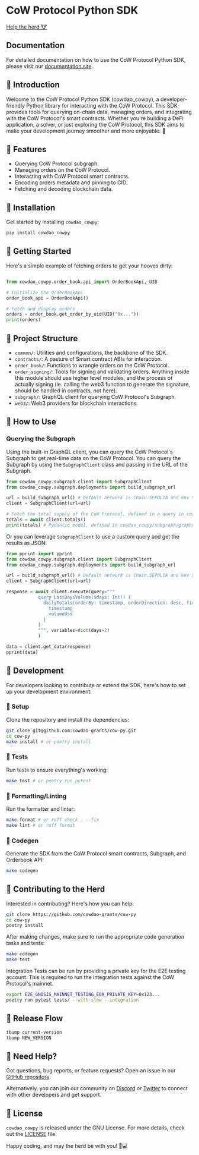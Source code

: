 # CoW Protocol Python SDK

[Help the herd 🐮](https://snapshot.org/#/cowgrants.eth/proposal/0x29bde0a0789a15f2255e11bdff088b4ffdf491729250dbe93b8b0776beb7f999)


## Documentation
For detailed documentation on how to use the CoW Protocol Python SDK, please visit our [documentation site](https://cowdao-grants.github.io/cow-py/).


## 🐄 Introduction

Welcome to the CoW Protocol Python SDK (cowdao_cowpy), a developer-friendly Python library for interacting with the CoW Protocol. This SDK provides tools for querying on-chain data, managing orders, and integrating with the CoW Protocol's smart contracts. Whether you're building a DeFi application, a solver, or just exploring the CoW Protocol, this SDK aims to make your development journey smoother and more enjoyable. 🚀

## 🐄 Features

- Querying CoW Protocol subgraph.
- Managing orders on the CoW Protocol.
- Interacting with CoW Protocol smart contracts.
- Encoding orders metadata and pinning to CID.
- Fetching and decoding blockchain data.

## 🐄 Installation

Get started by installing `cowdao_cowpy`:

```bash
pip install cowdao_cowpy
```

## 🐄 Getting Started

Here's a simple example of fetching orders to get your hooves dirty:

```python

from cowdao_cowpy.order_book.api import OrderBookApi, UID

# Initialize the OrderBookApi
order_book_api = OrderBookApi()

# Fetch and display orders
orders = order_book.get_order_by_uid(UID("0x..."))
print(orders)
```

## 🐄 Project Structure

- `common/`: Utilities and configurations, the backbone of the SDK.
- `contracts/`: A pasture of Smart contract ABIs for interaction.
- `order_book/`: Functions to wrangle orders on the CoW Protocol.
- `order_signing/`: Tools for signing and validating orders. Anything inside this module should use higher level modules, and the process of actually signing (ie. calling the web3 function to generate the signature, should be handled in contracts, not here).
- `subgraph/`: GraphQL client for querying CoW Protocol's Subgraph.
- `web3/`: Web3 providers for blockchain interactions.

## 🐄 How to Use

### Querying the Subgraph

Using the built-in GraphQL client, you can query the CoW Protocol's Subgraph to get real-time data on the CoW Protocol. You can query the Subgraph by using the `SubgraphClient` class and passing in the URL of the Subgraph.

```python
from cowdao_cowpy.subgraph.client import SubgraphClient
from cowdao_cowpy.subgraph.deployments import build_subgraph_url

url = build_subgraph_url() # Default network is Chain.SEPOLIA and env SubgraphEnvironment.PRODUCTION
client = SubgraphClient(url=url)

# Fetch the total supply of the CoW Protocol, defined in a query in cowdao_cowpy/subgraph/queries
totals = await client.totals()
print(totals) # Pydantic model, defined in cowdao_cowpy/subgraph/graphql_client/{query_name}.py
```

Or you can leverage `SubgraphClient` to use a custom query and get the results as JSON:

```python
from pprint import pprint
from cowdao_cowpy.subgraph.client import SubgraphClient
from cowdao_cowpy.subgraph.deployments import build_subgraph_url

url = build_subgraph_url() # Default network is Chain.SEPOLIA and env SubgraphEnvironment.PRODUCTION
client = SubgraphClient(url=url)

response = await client.execute(query="""
            query LastDaysVolume($days: Int!) {
              dailyTotals(orderBy: timestamp, orderDirection: desc, first: $days) {
                timestamp
                volumeUsd
              }
            }
            """, variables=dict(days=2)
            )

data = client.get_data(response)
pprint(data)
```

## 🐄 Development

For developers looking to contribute or extend the SDK, here's how to set up your development environment:

### 🐄 Setup

Clone the repository and install the dependencies:

```bash
git clone git@github.com:cowdao-grants/cow-py.git
cd cow-py
make install # or poetry install
```

### 🐄 Tests

Run tests to ensure everything's working:

```bash
make test # or poetry run pytest
```

### 🐄 Formatting/Linting

Run the formatter and linter:

```bash
make format # or ruff check . --fix
make lint # or ruff format
```

### 🐄 Codegen

Generate the SDK from the CoW Protocol smart contracts, Subgraph, and Orderbook API:

```bash
make codegen
```


## 🐄 Contributing to the Herd

Interested in contributing? Here's how you can help:

```bash
git clone https://github.com/cowdao-grants/cow-py
cd cow-py
poetry install
```

After making changes, make sure to run the appropriate code generation tasks and tests:

```bash
make codegen
make test
```

Integration Tests can be run by providing a private key for the E2E testing account. This is required to run the integration tests against the CoW Protocol's mainnet.

```bash
export E2E_GNOSIS_MAINNET_TESTING_EOA_PRIVATE_KEY=0x123...
poetry run pytest tests/ --with-slow --integration
```

## 🐄 Release Flow

```bash
tbump current-version
tbump NEW_VERSION
```


## 🐄 Need Help?

Got questions, bug reports, or feature requests? Open an issue in our [GitHub repository](https://github.com/cowdao-grants/cow-py/issues).

Alternatively, you can join our community on [Discord](https://discord.gg/cowprotocol) or [Twitter](https://x.com/CoWSwap) to connect with other developers and get support.

## 🐄 License

`cowdao_cowpy` is released under the GNU License. For more details, check out the [LICENSE](LICENSE) file.

Happy coding, and may the herd be with you! 🐄💻
